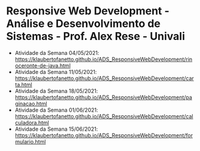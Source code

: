# Responsive Web Development - Análise e Desenvolvimento de Sistemas - Prof. Alex Rese - Univali

- Atividade da Semana 04/05/2021: https://klaubertofanetto.github.io/ADS_ResponsiveWebDevelopment/rinoceronte-de-java.html
- Atividade da Semana 11/05/2021: https://klaubertofanetto.github.io/ADS_ResponsiveWebDevelopment/carta.html
- Atividade da Semana 18/05/2021: https://klaubertofanetto.github.io/ADS_ResponsiveWebDevelopment/paginacao.html
- Atividade da Semana 01/06/2021: https://klaubertofanetto.github.io/ADS_ResponsiveWebDevelopment/calculadora.html
- Atividade da Semana 15/06/2021: https://klaubertofanetto.github.io/ADS_ResponsiveWebDevelopment/formulario.html